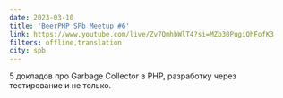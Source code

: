 ```yaml
---
date: 2023-03-10
title: 'BeerPHP SPb Meetup #6'
link: https://www.youtube.com/live/Zv7QmhbWlT4?si=MZb30PugiQhFofK3
filters: offline,translation
city: spb
---
```


5 докладов про Garbage Collector в PHP, разработку через тестирование и не только.
